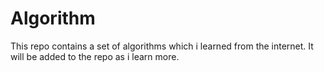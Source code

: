 # Algorithm

This repo contains a set of algorithms which i learned from the internet.
It will be added to the repo as i learn more.

